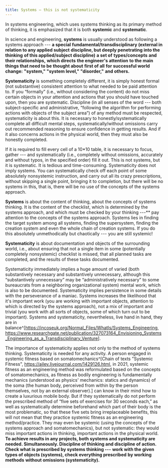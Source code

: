 ```yaml
---
title: Systems — this is not systematicity
---
```


In systems engineering, which uses systems thinking as
its primary method of thinking, it is emphasized that it is both
**systemic** and **systematic**.

In science and engineering, **systems** is usually understood as following
a systems approach --- **a special**
**fundamental/transdisciplinary (external in relation to any applied subject**
**discipline, but deeply penetrating into the**
**thinking** **of this applied/subject discipline)** **a set of**
**types/concepts** **and their relationships,** **which directs**
**the engineer's attention** **to the main things that need to be thought about** **first of all** **for successful world change:** **"system," "system level," "disorder,"** **and others.**

**Systematicity** is something completely different, it is simply honest formal
(not substantive) consistent attention to what needed to be paid attention to. If you “formally” (i.e., without considering
the content) do not miss certain objects in your attention and actions that you should have touched upon, then you are systematic. Discipline (in all senses of the word --- both subject-specific and administrative, “following the algorithm for performing actions with objects of the subject area”) of any
method must be respected, systematicity is about this. It is necessary to honestly/systematically complete all difficult mental steps, systematically/without omissions
carry out recommended reasoning to ensure confidence in getting
results. And if it also concerns actions in the physical world, then
they must also be honestly completed.

If it is required to fill every cell of a 10*10 table, it is necessary
to focus, gather --- and systematically (i.e., completely without
omissions, accurately and without typos, in the specified order) fill it out. This is not
systems, but it is systematic. It is tedious and time-consuming.
Systematicity does not imply systems. You can systematically
check off each point of some absolutely nonsystemic
instruction, and carry out all its crazy prescriptions, without skipping a single point, bringing it to completion, but there will be no
systems in this, that is, there will be no use of the concepts of the systems
approach.

**Systems** is about the content of thinking, about the concepts
of systems thinking. It is the content of the checklist, which is determined
by the systems approach, and which must be checked by your thinking ---**
pay attention to the concepts of the systems approach. Systems lies in finding the target system among all systems, finding the supersystem, finding the creation system and even the whole chain of creation systems. If you do this absolutely
unmethodically but chaotically --- you are still systemic!

**Systematicity** is about documentation and objects of the surrounding
world, i.e., about ensuring that not a single item in some (potentially completely
nonsystemic) checklist is missed, that all planned tasks are completed,
and the results of these tasks documented.

Systematicity immediately implies a huge amount of varied (both
substantively necessary and substantively unnecessary, although this
“substantively unnecessary” may be “administratively necessary” to some
bureaucrats from a neighboring organizational system) mental work,
which is also to be documented. Systematicity implies persistence in
some details with the perseverance of a maniac. Systems increases the likelihood
that it's important work (you are working with important objects, attention to
which is directed by the systems approach), not a mix of important and trivial (you work with all sorts of objects, some of which turn out to be
important). Systems and systematicity, nevertheless, live hand in
hand, they are in
balance^[<https://incoseuk.org/Normal_Files/WhatIs/Systems_Engineering>,
<https://www.researchgate.net/publication/327073164_Envisioning_Systems_Engineering_as_a_Transdisciplinary_Venture>].

The importance of systematicity applies not only to the method of systems
thinking. Systematicity is needed for any activity. A person
engaged in systemic fitness based on
somatomechanics^[Chain of texts "Systemic Fitness",
<https://ailev.livejournal.com/1429126.html>, in 2021,
systemic fitness as an engineering method was reformulated based on the concepts
of somatomechanics, as fitness as bodily engineering is fundamentally
mechanics (understood as physics' mechanics: statics and dynamics) of the
soma (the human body, perceived from within by the person themselves, not by an external
observer).] can know in their mind how to create a luxurious mobile body. But if they systematically do not
perform the prescribed method of “five sets of exercises for 30
seconds each,” as well as systematically determine beforehand which part
of their body is the most problematic, so that these five sets bring
irreplaceable benefits, this will not mean that they practice
systemic fitness as an engineering method/practice. They may even be systemic (using the concepts of the systems approach and
somatomechanics), but not systematic: they would miss important actions in
thinking, important actions in the physical world. **To achieve results
in any projects, both systems and
systematicity are needed. Simultaneously. Discipline of thinking and discipline of
action.** **Check what is prescribed by systems thinking ---** **work with the given types of objects
(systems), check everything prescribed** **by working methods** **without omissions
(systematicity).**